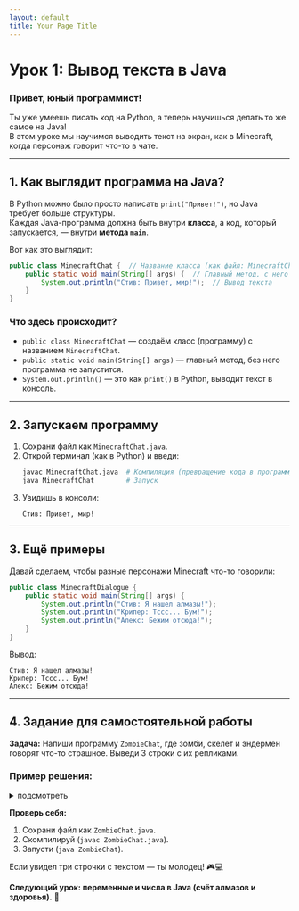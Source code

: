 ```yaml
---
layout: default
title: Your Page Title
---
```


# **Урок 1: Вывод текста в Java**  
### **Привет, юный программист!**  

Ты уже умеешь писать код на Python, а теперь научишься делать то же самое на Java!  
В этом уроке мы научимся выводить текст на экран, как в Minecraft, когда персонаж говорит что-то в чате.  

---

## **1. Как выглядит программа на Java?**  
В Python можно было просто написать `print("Привет!")`, но Java требует больше структуры.  
Каждая Java-программа должна быть внутри **класса**, а код, который запускается, — внутри **метода `main`**.  

Вот как это выглядит:  

```java
public class MinecraftChat {  // Название класса (как файл: MinecraftChat.java)
    public static void main(String[] args) {  // Главный метод, с него начинается программа
        System.out.println("Стив: Привет, мир!");  // Вывод текста
    }
}
```

### **Что здесь происходит?**  
- `public class MinecraftChat` — создаём класс (программу) с названием `MinecraftChat`.  
- `public static void main(String[] args)` — главный метод, без него программа не запустится.  
- `System.out.println()` — это как `print()` в Python, выводит текст в консоль.  

---

## **2. Запускаем программу**  
1. Сохрани файл как `MinecraftChat.java`.  
2. Открой терминал (как в Python) и введи:  
   ```bash
   javac MinecraftChat.java  # Компиляция (превращение кода в программу)
   java MinecraftChat        # Запуск
   ```  
3. Увидишь в консоли:  
   ```
   Стив: Привет, мир!
   ```  

---

## **3. Ещё примеры**  
Давай сделаем, чтобы разные персонажи Minecraft что-то говорили:  

```java
public class MinecraftDialogue {
    public static void main(String[] args) {
        System.out.println("Стив: Я нашел алмазы!");  
        System.out.println("Крипер: Тссс... Бум!");  
        System.out.println("Алекс: Бежим отсюда!");  
    }
}
```

Вывод:  
```
Стив: Я нашел алмазы!
Крипер: Тссс... Бум!
Алекс: Бежим отсюда!
```

---

## **4. Задание для самостоятельной работы**  
**Задача:** Напиши программу `ZombieChat`, где зомби, скелет и эндермен говорят что-то страшное. Выведи 3 строки с их репликами.  

### **Пример решения:**
<details>

<summary>подсмотреть</summary>


```java
public class ZombieChat {
    public static void main(String[] args) {
        System.out.println("Зомби: Мозги... нужны мозги...");  
        System.out.println("Скелет: Тык-тык! (звук стрел)");  
        System.out.println("Эндермен: ... (жуткий взгляд)");  
    }
}
```

</details>


**Проверь себя:**  
1. Сохрани файл как `ZombieChat.java`.  
2. Скомпилируй (`javac ZombieChat.java`).  
3. Запусти (`java ZombieChat`).  

Если увидел три строчки с текстом — ты молодец! 🎮💻  

**Следующий урок: переменные и числа в Java (счёт алмазов и здоровья).** 🚀